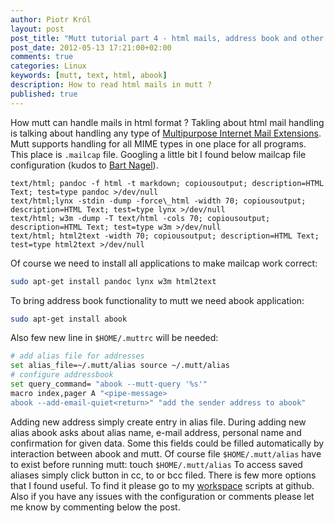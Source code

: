 ```yaml
---
author: Piotr Król
layout: post
post_title: "Mutt tutorial part 4 - html mails, address book and other useful features"
post_date: 2012-05-13 17:21:00+02:00
comments: true
categories: Linux
keywords: [mutt, text, html, abook]
description: How to read html mails in mutt ?
published: true
---
```


How mutt can handle mails in html format ? Takling about html mail handling is 
talking about handling any type of [Multipurpose Internet Mail Extensions](http://en.wikipedia.org/wiki/MIME).
Mutt supports handling for all MIME types in one place for all programs. This
place is `.mailcap` file. Googling a little bit I found below mailcap file
configuration (kudos to [Bart Nagel](http://trembits.blogspot.com/2011/12/viewing-html-in-mutt.html)).
```
text/html; pandoc -f html -t markdown; copiousoutput; description=HTML Text; test=type pandoc >/dev/null
text/html;lynx -stdin -dump -force\_html -width 70; copiousoutput; description=HTML Text; test=type lynx >/dev/null
text/html; w3m -dump -T text/html -cols 70; copiousoutput; description=HTML Text; test=type w3m >/dev/null
text/html; html2text -width 70; copiousoutput; description=HTML Text; test=type html2text >/dev/null
```
Of course we need to install all applications to make mailcap work correct:
```bash
sudo apt-get install pandoc lynx w3m html2text
```
To bring address book functionality to mutt we need abook application:
```bash
sudo apt-get install abook
```
Also few new line in `$HOME/.muttrc` will be needed:
```bash
# add alias file for addresses
set alias_file=~/.mutt/alias source ~/.mutt/alias
# configure addressbook
set query_command= "abook --mutt-query '%s'"
macro index,pager A "<pipe-message>
abook --add-email-quiet<return>" "add the sender address to abook"
```
Adding new address simply create entry in alias file. During adding new alias 
abook asks about alias name, e-mail address, personal name and confirmation for 
given data.  Some this fields could be filled automatically by interaction 
between abook and mutt. Of course file `$HOME/.mutt/alias` have to exist before 
running mutt:
touch `$HOME/.mutt/alias` To access saved aliases simply click <Tab> button in 
cc, to or bcc filed.  There is few more options that I found useful. To find it 
please go to my [workspace](https://github.com/pietrushnic/workspace) scripts at 
github. Also if you have any issues with the configuration or comments please 
let me know by commenting below the post.
